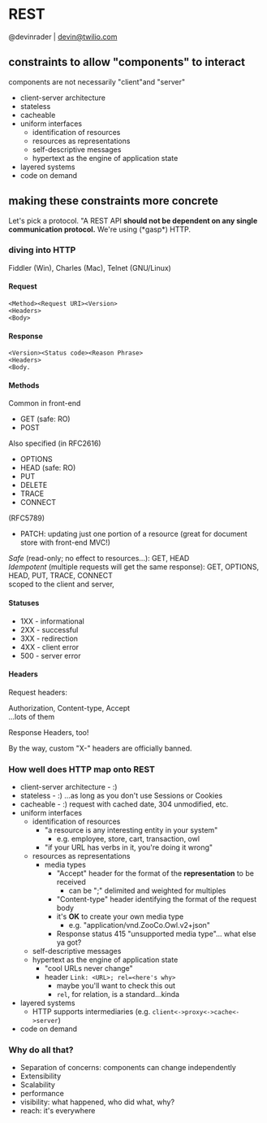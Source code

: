 # REST

@devinrader | devin@twilio.com

## constraints to allow "components" to interact

components are not necessarily "client"and "server"

- client-server architecture
- stateless
- cacheable
- uniform interfaces
  - identification of resources
  - resources as representations
  - self-descriptive messages
  - hypertext as the engine of application state
- layered systems
- code on demand

## making these constraints more concrete

Let's pick a protocol. "A REST API **should not be dependent on any single
communication protocol.** We're using (\*gasp\*) HTTP.

### diving into HTTP

Fiddler (Win), Charles (Mac), Telnet (GNU/Linux)

#### Request 

    <Method><Request URI><Version>
    <Headers>
    <Body>


#### Response

    <Version><Status code><Reason Phrase>
    <Headers>
    <Body.

#### Methods

Common in front-end

- GET (safe: RO)
- POST

Also specified (in RFC2616)

- OPTIONS
- HEAD (safe: RO)
- PUT
- DELETE
- TRACE
- CONNECT

(RFC5789)

- PATCH: updating just one portion of a resource (great for document store with front-end MVC!)

_Safe_ (read-only; no effect to resources...): GET, HEAD  
_Idempotent_ (multiple requests will get the same response): GET, OPTIONS, HEAD, PUT, TRACE, CONNECT  
scoped to the client and server, 

#### Statuses

- 1XX - informational
- 2XX - successful
- 3XX - redirection
- 4XX - client error
- 500 - server error

#### Headers

Request headers:

Authorization, Content-type, Accept  
...lots of them

Response Headers, too!

By the way, custom "X-" headers are officially banned.

### How well does HTTP map onto REST

- client-server architecture - :)
- stateless - :) ...as long as you don't use Sessions or Cookies
- cacheable - :) request with cached date, 304 unmodified, etc.
- uniform interfaces
  - identification of resources
    - "a resource is any interesting entity in your system"
      - e.g. employee, store, cart, transaction, owl
    - "if your URL has verbs in it, you're doing it wrong"
  - resources as representations
    - media types
      - "Accept" header for the format of the **representation** to be received
        - can be ";" delimited and weighted for multiples
      - "Content-type" header identifying the format of the request body
      - it's **OK** to create your own media type
        - e.g. "application/vnd.ZooCo.Owl.v2+json"
      - Response status 415 "unsupported media type"... what else ya got?
  - self-descriptive messages
  - hypertext as the engine of application state
    - "cool URLs never change"
    - header `Link: <URL>; rel=<here's why>`
      - maybe you'll want to check this out
      - `rel`, for relation, is a standard...kinda
- layered systems
  - HTTP supports intermediaries (e.g. `client<->proxy<->cache<->server`)
- code on demand

### Why do all that?

- Separation of concerns: components can change independently
- Extensibility
- Scalability
- performance
- visibility: what happened, who did what, why?
- reach: it's everywhere
